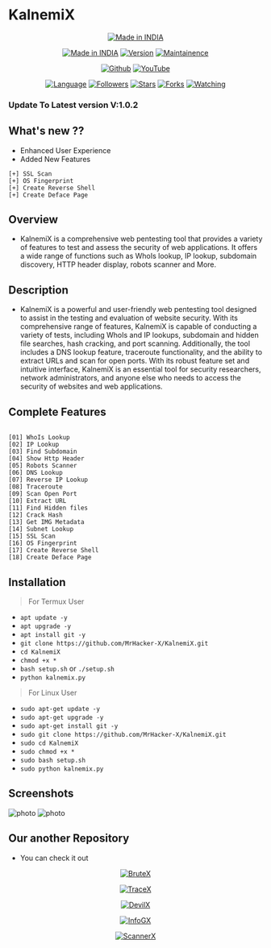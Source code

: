 # KalnemiX

<p align="center">
<a href="https://instagram.com/0hacker.x0"><img title="Made in INDIA" src="https://img.shields.io/badge/MADE%20IN-INDIA-SCRIPT?colorA=%23ff8100&colorB=%23017e40&colorC=%23ff0000&style=for-the-badge"></a>
</p>

<p align="center">
<a href="https://instagram.com/0hacker.x0"><img title="Made in INDIA" src="https://img.shields.io/badge/Tool-KalnemiX-green.svg"></a>
<a href="https://youtube.com/@Technolex"><img title="Version" src="https://img.shields.io/badge/Version-1.0-green.svg?style=flat-square"></a>
<a href="https://youtube.com/@Technolex"><img title="Maintainence" src="https://img.shields.io/badge/Maintained%3F-yes-green.svg"></a>
</p>

<p align="center">
<a href="https://github.com/MrHacker-X"><img title="Github" src="https://img.shields.io/badge/MrHacker-X-brightgreen?style=for-the-badge&logo=github"></a>
<a href="https://youtube.com/@Technolex"><img title="YouTube" src="https://img.shields.io/badge/YouTube-Technolex-red?style=for-the-badge&logo=Youtube"></a>
</p>
<p align="center">
<a href="https://github.com/MrHacker-X"><img title="Language" src="https://img.shields.io/badge/Made%20with-Python-1f425f.svg?v=103"></a>
<a href="https://github.com/MrHacker-X"><img title="Followers" src="https://img.shields.io/github/followers/MrHacker-X?color=blue&style=flat-square"></a>
<a href="https://github.com/MrHacker-X"><img title="Stars" src="https://img.shields.io/github/stars/MrHacker-X/KalnemiX?color=red&style=flat-square"></a>
<a href="https://github.com/MrHacker-X"><img title="Forks" src="https://img.shields.io/github/forks/MrHacker-X/KalnemiX?color=red&style=flat-square"></a>
<a href="https://github.com/MrHacker-X"><img title="Watching" src="https://img.shields.io/github/watchers/MrHacker-X/KalnemiX?label=Watchers&color=blue&style=flat-square"></a>

</p>

### Update To Latest version V:1.0.2
## What's new ??

+ Enhanced User Experience
+ Added New Features

```
[+] SSL Scan                                                              
[+] OS Fingerprint                                                          
[+] Create Reverse Shell                                                           
[+] Create Deface Page                                                   
```

## Overview

+ KalnemiX is a comprehensive web pentesting tool that provides a variety of features to test and assess the security of web applications. It offers a wide range of functions such as WhoIs lookup, IP lookup, subdomain discovery, HTTP header display, robots scanner and More.

## Description

+ KalnemiX is a powerful and user-friendly web pentesting tool designed to assist in the testing and evaluation of website security. With its comprehensive range of features, KalnemiX is capable of conducting a variety of tests, including WhoIs and IP lookups, subdomain and hidden file searches, hash cracking, and port scanning. Additionally, the tool includes a DNS lookup feature, traceroute functionality, and the ability to extract URLs and scan for open ports. With its robust feature set and intuitive interface, KalnemiX is an essential tool for security researchers, network administrators, and anyone else who needs to access the security of websites and web applications.

## Complete Features

```

[01] WhoIs Lookup
[02] IP Lookup   
[03] Find Subdomain  
[04] Show Http Header
[05] Robots Scanner  
[06] DNS Lookup  
[07] Reverse IP Lookup 
[08] Traceroute  
[09] Scan Open Port  
[10] Extract URL 
[11] Find Hidden files 
[12] Crack Hash  
[13] Get IMG Metadata
[14] Subnet Lookup  
[15] SSL Scan                                                              
[16] OS Fingerprint                                                          
[17] Create Reverse Shell                                                           
[18] Create Deface Page                     

```

## Installation
> For Termux User
+ `apt update -y`
+ `apt upgrade -y`
+ `apt install git -y`
+ `git clone https://github.com/MrHacker-X/KalnemiX.git`
+ `cd KalnemiX`
+ `chmod +x *`
+ `bash setup.sh` or `./setup.sh`
+ `python kalnemix.py`

> For Linux User
+ `sudo apt-get update -y`
+ `sudo apt-get upgrade -y`
+ `sudo apt-get install git -y`
+ `sudo git clone https://github.com/MrHacker-X/KalnemiX.git`
+ `sudo cd KalnemiX`
+ `sudo chmod +x *`
+ `sudo bash setup.sh`
+ `sudo python kalnemix.py`

## Screenshots

![photo](https://i.ibb.co/hWDDLQh/0th.png)
![photo](https://i.ibb.co/4pM3bD2/1st.png)


## Our another Repository

+ You can check it out
<p align="center"><a href="https://github.com/MrHacker-X/BruteX.git/"><img title="BruteX" src="https://github-readme-stats.vercel.app/api/pin/?username=MrHacker-X&repo=BruteX&theme=dark"></a>
<p align="center"><a href="https://github.com/MrHacker-X/TraceX.git/"><img title="TraceX" src="https://github-readme-stats.vercel.app/api/pin/?username=MrHacker-X&repo=TraceX&theme=dark"></a>
<p align="center"><a href="https://github.com/MrHacker-X/DevilX.git/"><img title="DevilX" src="https://github-readme-stats.vercel.app/api/pin/?username=MrHacker-X&repo=DevilX&theme=dark"></a>
<p align="center"><a href="https://github.com/MrHacker-X/InfoGX.git/"><img title="InfoGX" src="https://github-readme-stats.vercel.app/api/pin/?username=MrHacker-X&repo=InfoGX&theme=dark"></a>
<p align="center"><a href="https://github.com/MrHacker-X/ScannerX.git/"><img title="ScannerX" src="https://github-readme-stats.vercel.app/api/pin/?username=MrHacker-X&repo=ScannerX&theme=dark"></a>


